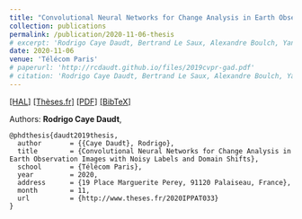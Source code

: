 ```yaml
---
title: "Convolutional Neural Networks for Change Analysis in Earth Observation Images with Noisy Labels and Domain Shifts"
collection: publications
permalink: /publication/2020-11-06-thesis
# excerpt: 'Rodrigo Caye Daudt, Bertrand Le Saux, Alexandre Boulch, Yann Gousseau.'
date: 2020-11-06
venue: 'Télécom Paris'
# paperurl: 'http://rcdaudt.github.io/files/2019cvpr-gad.pdf'
# citation: 'Rodrigo Caye Daudt, Bertrand Le Saux, Alexandre Boulch, Yann Gousseau'
---
```


[[HAL]](https://tel.archives-ouvertes.fr/tel-03105668) [[Thèses.fr]](http://www.theses.fr/2020IPPAT033) [[PDF]](http://rcdaudt.github.io/files/2020_Thesis_R_Daudt_Final.pdf) [[BibTeX]](http://rcdaudt.github.io/files/daudt2020thesis.bib)

Authors: **Rodrigo Caye Daudt**,

```
@phdthesis{daudt2019thesis,
  author       = {{Caye Daudt}, Rodrigo}, 
  title        = {Convolutional Neural Networks for Change Analysis in Earth Observation Images with Noisy Labels and Domain Shifts},
  school       = {Télécom Paris},
  year         = 2020,
  address      = {19 Place Marguerite Perey, 91120 Palaiseau, France},
  month        = 11,
  url          = {http://www.theses.fr/2020IPPAT033}
}
```
